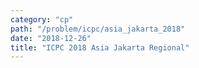 ```yaml
---
category: "cp"
path: "/problem/icpc/asia_jakarta_2018"
date: "2018-12-26"
title: "ICPC 2018 Asia Jakarta Regional"
---
```


<include-problem
    title-prefix='Problem A. '
    path='/problem/icpc/asia_jakarta_2018/A'
    >
</include-problem>

<include-problem
    title-prefix='Problem B. '
    path='/problem/icpc/asia_jakarta_2018/B'
    >
</include-problem>


<include-problem
    title-prefix='Problem C. '
    path='/problem/icpc/asia_jakarta_2018/C'
    >
</include-problem>


<include-problem
    title-prefix='Problem D. '
    path='/problem/icpc/asia_jakarta_2018/D'
    >
</include-problem>


<include-problem
    title-prefix='Problem E. '
    path='/problem/icpc/asia_jakarta_2018/E'
    >
</include-problem>


<include-problem
    title-prefix='Problem F. '
    path='/problem/icpc/asia_jakarta_2018/F'
    >
</include-problem>


<include-problem
    title-prefix='Problem G. '
    path='/problem/icpc/asia_jakarta_2018/G'
    >
</include-problem>


<include-problem
    title-prefix='Problem H. '
    path='/problem/icpc/asia_jakarta_2018/H'
    >
</include-problem>
